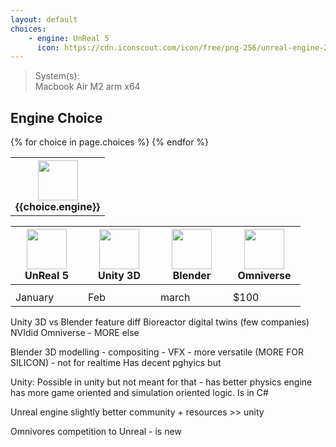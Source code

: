 ```yaml
---
layout: default
choices:
    - engine: UnReal 5
      icon: https://cdn.iconscout.com/icon/free/png-256/unreal-engine-2749375-2284765.png
---
```


<style>
    img{
        --sz: 64px;
        height: var(--sz);
        width: var(--sz);
        object-fit: contain;
    }
    th{
        text-align: center;
        min-width: 100px;
    }
</style>

> System(s): \
> Macbook Air M2 arm x64

## Engine Choice

<table>
  <tr>
    {% for choice in page.choices %}
    <th>
        <img src="{{choice.src}}"/> <br/>
        {{choice.engine}}
    </th>
    {% endfor %}
  </tr>
</table>

<table>
  <tr>
    <th>
    <img src="https://cdn.iconscout.com/icon/free/png-256/unreal-engine-2749375-2284765.png"/> <br/>
    UnReal 5
    </th>
    <th>
    <img src="https://cdn4.iconfinder.com/data/icons/logos-brands-5/24/unity-512.png"/> <br/>
    Unity 3D
    </th>
    <th>
    <img src="https://upload.wikimedia.org/wikipedia/commons/thumb/0/0c/Blender_logo_no_text.svg/293px-Blender_logo_no_text.svg.png"/> <br/>
    Blender
    </th>
    <th>
    <img src="https://docs.omniverse.nvidia.com/con_connect/_images/renderer.png"/> <br/>
    Omniverse
    </th>
  </tr>
  <tr>
  <th></th>
  <th></th>
  <th></th>
  <th></th>
  </tr>
  <tr>
    <td>January</td>
    <td>Feb</td>
    <td>march</td>
    <td>$100</td>
  </tr>
</table>



Unity 3D vs Blender feature diff
Bioreactor digital twins (few companies)
NVIdid Omniverse - MORE
	else

Blender 3D modelling - compositing - VFX - more versatile (MORE FOR SILICON) - not for realtime
Has decent pghyics but

Unity: Possible in unity but not meant for that - has better physics engine has more game oriented and simulation oriented logic. Is in C#

Unreal engine slightly better community + resources >> unity

Omnivores competition to Unreal - is new